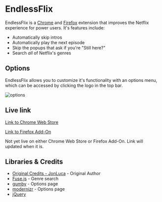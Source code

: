 # EndlessFlix

EndlessFlix is a [Chrome](https://www.google.com) and [Firefox](https://addons.mozilla.org/en-CA/firefox/addon/endlessflix/) extension that improves the Netflix experience for power users. It's features include:

* Automatically skip intros
* Automatically play the next episode
* Skip the popups that ask if you're "Still here?"
* Search *all* of Netflix's genres

## Options

EndlessFlix allows you to customize it's functionality with an options menu, which can be accessed by clicking the logo in the top bar.

![options](https://i.imgur.com/mCeWRH2.png)

## Live link

[Link to Chrome Web Store](https://google.com)

[Link to Firefox Add-On](https://addons.mozilla.org/en-CA/firefox/addon/endlessflix/)

Not yet live on either Chrome Web Store or Firefox Add-On. Link will updated when it is.


## Libraries & Credits

* [Original Credits - JonLuca](https://github.com/jonluca/Never-Ending-Netflix) - Original Author
* [Fuse.js](http://fusejs.io/) - Genre search
* [gumby](https://gumbyframework.com/docs/javascript/) - Options page
* [modernizr](https://modernizr.com/) - Options page
* [jQuery](https://jquery.com/)
